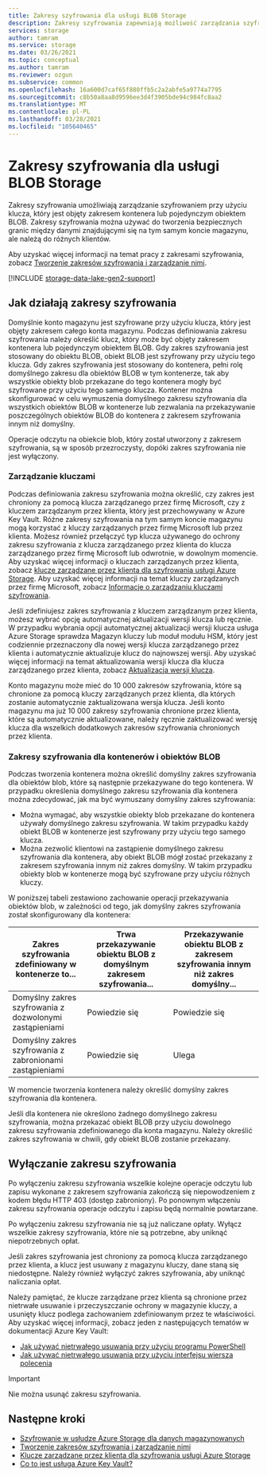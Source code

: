 ```yaml
---
title: Zakresy szyfrowania dla usługi BLOB Storage
description: Zakresy szyfrowania zapewniają możliwość zarządzania szyfrowaniem na poziomie kontenera lub pojedynczym obiektem BLOB. Zakresy szyfrowania można używać do tworzenia bezpiecznych granic między danymi znajdującymi się na tym samym koncie magazynu, ale należą do różnych klientów.
services: storage
author: tamram
ms.service: storage
ms.date: 03/26/2021
ms.topic: conceptual
ms.author: tamram
ms.reviewer: ozgun
ms.subservice: common
ms.openlocfilehash: 16a600d7caf65f880ffb5c2a2abfe5a9774a7795
ms.sourcegitcommit: c8b50a8aa8d9596ee3d4f3905bde94c984fc8aa2
ms.translationtype: MT
ms.contentlocale: pl-PL
ms.lasthandoff: 03/28/2021
ms.locfileid: "105640465"
---
```

# <a name="encryption-scopes-for-blob-storage"></a>Zakresy szyfrowania dla usługi BLOB Storage

Zakresy szyfrowania umożliwiają zarządzanie szyfrowaniem przy użyciu klucza, który jest objęty zakresem kontenera lub pojedynczym obiektem BLOB. Zakresy szyfrowania można używać do tworzenia bezpiecznych granic między danymi znajdującymi się na tym samym koncie magazynu, ale należą do różnych klientów.

Aby uzyskać więcej informacji na temat pracy z zakresami szyfrowania, zobacz [Tworzenie zakresów szyfrowania i zarządzanie nimi](encryption-scope-manage.md).

[!INCLUDE [storage-data-lake-gen2-support](../../../includes/storage-data-lake-gen2-support.md)]

## <a name="how-encryption-scopes-work"></a>Jak działają zakresy szyfrowania

Domyślnie konto magazynu jest szyfrowane przy użyciu klucza, który jest objęty zakresem całego konta magazynu. Podczas definiowania zakresu szyfrowania należy określić klucz, który może być objęty zakresem kontenera lub pojedynczym obiektem BLOB. Gdy zakres szyfrowania jest stosowany do obiektu BLOB, obiekt BLOB jest szyfrowany przy użyciu tego klucza. Gdy zakres szyfrowania jest stosowany do kontenera, pełni rolę domyślnego zakresu dla obiektów BLOB w tym kontenerze, tak aby wszystkie obiekty blob przekazane do tego kontenera mogły być szyfrowane przy użyciu tego samego klucza. Kontener można skonfigurować w celu wymuszenia domyślnego zakresu szyfrowania dla wszystkich obiektów BLOB w kontenerze lub zezwalania na przekazywanie poszczególnych obiektów BLOB do kontenera z zakresem szyfrowania innym niż domyślny.

Operacje odczytu na obiekcie blob, który został utworzony z zakresem szyfrowania, są w sposób przezroczysty, dopóki zakres szyfrowania nie jest wyłączony.

### <a name="key-management"></a>Zarządzanie kluczami

Podczas definiowania zakresu szyfrowania można określić, czy zakres jest chroniony za pomocą klucza zarządzanego przez firmę Microsoft, czy z kluczem zarządzanym przez klienta, który jest przechowywany w Azure Key Vault. Różne zakresy szyfrowania na tym samym koncie magazynu mogą korzystać z kluczy zarządzanych przez firmę Microsoft lub przez klienta. Możesz również przełączyć typ klucza używanego do ochrony zakresu szyfrowania z klucza zarządzanego przez klienta do klucza zarządzanego przez firmę Microsoft lub odwrotnie, w dowolnym momencie. Aby uzyskać więcej informacji o kluczach zarządzanych przez klienta, zobacz [klucze zarządzane przez klienta dla szyfrowania usługi Azure Storage](../common/customer-managed-keys-overview.md). Aby uzyskać więcej informacji na temat kluczy zarządzanych przez firmę Microsoft, zobacz [Informacje o zarządzaniu kluczami szyfrowania](../common/storage-service-encryption.md#about-encryption-key-management).

Jeśli zdefiniujesz zakres szyfrowania z kluczem zarządzanym przez klienta, możesz wybrać opcję automatycznej aktualizacji wersji klucza lub ręcznie. W przypadku wybrania opcji automatycznej aktualizacji wersji klucza usługa Azure Storage sprawdza Magazyn kluczy lub moduł modułu HSM, który jest codziennie przeznaczony dla nowej wersji klucza zarządzanego przez klienta i automatycznie aktualizuje klucz do najnowszej wersji. Aby uzyskać więcej informacji na temat aktualizowania wersji klucza dla klucza zarządzanego przez klienta, zobacz [Aktualizacja wersji klucza](../common/customer-managed-keys-overview.md#update-the-key-version).

Konto magazynu może mieć do 10 000 zakresów szyfrowania, które są chronione za pomocą kluczy zarządzanych przez klienta, dla których zostanie automatycznie zaktualizowana wersja klucza. Jeśli konto magazynu ma już 10 000 zakresy szyfrowania chronione przez klienta, które są automatycznie aktualizowane, należy ręcznie zaktualizować wersję klucza dla wszelkich dodatkowych zakresów szyfrowania chronionych przez klienta.  

### <a name="encryption-scopes-for-containers-and-blobs"></a>Zakresy szyfrowania dla kontenerów i obiektów BLOB

Podczas tworzenia kontenera można określić domyślny zakres szyfrowania dla obiektów blob, które są następnie przekazywane do tego kontenera. W przypadku określenia domyślnego zakresu szyfrowania dla kontenera można zdecydować, jak ma być wymuszany domyślny zakres szyfrowania:

- Można wymagać, aby wszystkie obiekty blob przekazane do kontenera używały domyślnego zakresu szyfrowania. W takim przypadku każdy obiekt BLOB w kontenerze jest szyfrowany przy użyciu tego samego klucza.
- Można zezwolić klientowi na zastąpienie domyślnego zakresu szyfrowania dla kontenera, aby obiekt BLOB mógł zostać przekazany z zakresem szyfrowania innym niż zakres domyślny. W takim przypadku obiekty blob w kontenerze mogą być szyfrowane przy użyciu różnych kluczy.

W poniższej tabeli zestawiono zachowanie operacji przekazywania obiektów blob, w zależności od tego, jak domyślny zakres szyfrowania został skonfigurowany dla kontenera:

| Zakres szyfrowania zdefiniowany w kontenerze to... | Trwa przekazywanie obiektu BLOB z domyślnym zakresem szyfrowania... | Przekazywanie obiektu BLOB z zakresem szyfrowania innym niż zakres domyślny... |
|--|--|--|
| Domyślny zakres szyfrowania z dozwolonymi zastąpieniami | Powiedzie się | Powiedzie się |
| Domyślny zakres szyfrowania z zabronionami zastąpieniami | Powiedzie się | Ulega |

W momencie tworzenia kontenera należy określić domyślny zakres szyfrowania dla kontenera.

Jeśli dla kontenera nie określono żadnego domyślnego zakresu szyfrowania, można przekazać obiekt BLOB przy użyciu dowolnego zakresu szyfrowania zdefiniowanego dla konta magazynu. Należy określić zakres szyfrowania w chwili, gdy obiekt BLOB zostanie przekazany.

## <a name="disabling-an-encryption-scope"></a>Wyłączanie zakresu szyfrowania

Po wyłączeniu zakresu szyfrowania wszelkie kolejne operacje odczytu lub zapisu wykonane z zakresem szyfrowania zakończą się niepowodzeniem z kodem błędu HTTP 403 (dostęp zabroniony). Po ponownym włączeniu zakresu szyfrowania operacje odczytu i zapisu będą normalnie powtarzane.

Po wyłączeniu zakresu szyfrowania nie są już naliczane opłaty. Wyłącz wszelkie zakresy szyfrowania, które nie są potrzebne, aby uniknąć niepotrzebnych opłat.

Jeśli zakres szyfrowania jest chroniony za pomocą klucza zarządzanego przez klienta, a klucz jest usuwany z magazynu kluczy, dane staną się niedostępne. Należy również wyłączyć zakres szyfrowania, aby uniknąć naliczania opłat.

Należy pamiętać, że klucze zarządzane przez klienta są chronione przez nietrwałe usuwanie i przeczyszczanie ochrony w magazynie kluczy, a usunięty klucz podlega zachowaniem zdefiniowanym przez te właściwości. Aby uzyskać więcej informacji, zobacz jeden z następujących tematów w dokumentacji Azure Key Vault:

- [Jak używać nietrwałego usuwania przy użyciu programu PowerShell](../../key-vault/general/key-vault-recovery.md)
- [Jak używać nietrwałego usuwania przy użyciu interfejsu wiersza polecenia](../../key-vault/general/key-vault-recovery.md)

> [!IMPORTANT]
> Nie można usunąć zakresu szyfrowania.

## <a name="next-steps"></a>Następne kroki

- [Szyfrowanie w usłudze Azure Storage dla danych magazynowanych](../common/storage-service-encryption.md)
- [Tworzenie zakresów szyfrowania i zarządzanie nimi](encryption-scope-manage.md)
- [Klucze zarządzane przez klienta dla szyfrowania usługi Azure Storage](../common/customer-managed-keys-overview.md)
- [Co to jest usługa Azure Key Vault?](../../key-vault/general/overview.md)